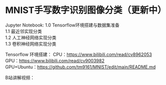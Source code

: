 # MNIST手写数字识别图像分类（更新中）

Jupyter Notebook:
1.0 Tensorflow环境搭建与数据集准备  
1.1 最近邻实现分类  
1.2 人工神经网络实现分类  
1.3 卷积神经网络实现分类  

Tensorflow 环境搭建：
CPU：https://www.bilibili.com/read/cv8962053  
GPU：https://www.bilibili.com/read/cv9003982  
GPU+Ubuntu：https://github.com/tm9161/MNIST/edit/main/README.md

B站讲解视频：
